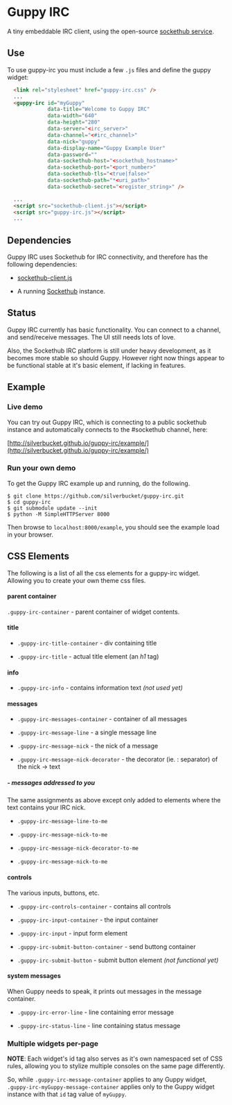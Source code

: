 Guppy IRC
=========

A tiny embeddable IRC client, using the open-source [sockethub service](http://sockethub.org).

## Use

To use guppy-irc you must include a few `.js` files and define the guppy widget:

```html
  <link rel="stylesheet" href="guppy-irc.css" />
  ...
  <guppy-irc id="myGuppy"
             data-title="Welcome to Guppy IRC"
             data-width="640"
             data-height="280"
             data-server="<irc_server>"
             data-channel="<#irc_channel>"
             data-nick="guppy"
             data-display-name="Guppy Example User"
             data-password=""
             data-sockethub-host="<sockethub_hostname>"
             data-sockethub-port="<port_number>"
             data-sockethub-tls="<true|false>"
             data-sockethub-path="*<uri_path>"
             data-sockethub-secret="<register_string>" />

  ...
  <script src="sockethub-client.js"></script>
  <script src="guppy-irc.js"></script>
  ...
```

## Dependencies

Guppy IRC uses Sockethub for IRC connectivity, and therefore has the following
dependencies:

* [sockethub-client.js](http://github.com/sockethub/sockethub-client)

* A running [Sockethub](http://github.com/sockethub/sockethub) instance.

## Status

Guppy IRC currently has basic functionality. You can connect to a channel, and
send/receive messages. The UI still needs lots of love.

Also, the Sockethub IRC platform is still under heavy development, as it becomes
more stable so should Guppy. However right now things appear to be functional
stable at it's basic element, if lacking in features.


## Example

### Live demo

You can try out Guppy IRC, which is connecting to a public sockethub instance
and automatically connects to the #sockethub channel, here:

[http://silverbucket.github.io/guppy-irc/example/](http://silverbucket.github.io/guppy-irc/example/)


### Run your own demo

To get the Guppy IRC example up and running, do the following.

    $ git clone https://github.com/silverbucket/guppy-irc.git
    $ cd guppy-irc
    $ git submodule update --init
    $ python -M SimpleHTTPServer 8000

Then browse to `localhost:8000/example`, you should see the example load in your
browser.

## CSS Elements

The following is a list of all the css elements for a guppy-irc widget. Allowing
you to create your own theme css files.

#### parent container

  `.guppy-irc-container` - parent container of widget contents.


#### title

  * `.guppy-irc-title-container` - div containing title
  
  * `.guppy-irc-title` - actual title element (an *h1* tag)


#### info

  * `.guppy-irc-info` - contains information text *(not used yet)*


#### messages

  * `.guppy-irc-messages-container` - container of all messages
  
  * `.guppy-irc-message-line` - a single message line
  
  * `.guppy-irc-message-nick` - the nick of a message
  
  * `.guppy-irc-message-nick-decorator` - the decorator (ie. : separator) of the nick -> text

##### - messages addressed to you
The same assignments as above except only added to elements where the text contains your IRC nick.

  * `.guppy-irc-message-line-to-me`
  
  * `.guppy-irc-message-nick-to-me`
  
  * `.guppy-irc-message-nick-decorator-to-me`
  
  * `.guppy-irc-message-nick-to-me`


#### controls
The various inputs, buttons, etc.

  * `.guppy-irc-controls-container` - contains all controls

  * `.guppy-irc-input-container` - the input container
  
  * `.guppy-irc-input` - input form element
  
  * `.guppy-irc-submit-button-container` - send buttong container
  
  * `.guppy-irc-submit-button` - submit button element *(not functional yet)*

#### system messages
When Guppy needs to speak, it prints out messages in the message container.

  * `.guppy-irc-error-line` - line containing error message
  
  * `.guppy-irc-status-line` - line containing status message

### Multiple widgets per-page

**NOTE**: Each widget's id tag also serves as it's own namespaced set of CSS
rules, allowing you to stylize multiple consoles on the same page differently.

So, while `.guppy-irc-message-container` applies to any Guppy widget,
`.guppy-irc-myGuppy-message-container` applies only to the Guppy widget
instance with that `id` tag value of `myGuppy`.

